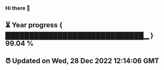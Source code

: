 ### Hi there 👋
⏳ Year progress { █████████████████████████████▁ } 99.04 %
---
⏰ Updated on Wed, 28 Dec 2022 12:14:06 GMT
---

